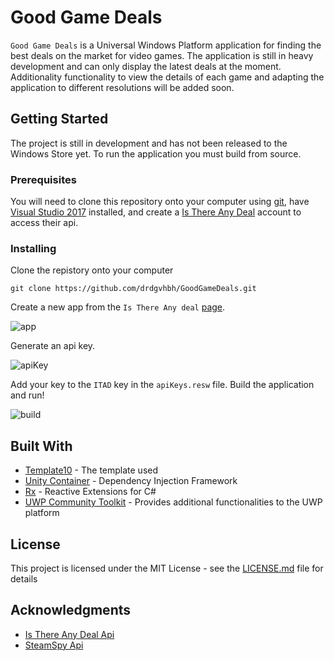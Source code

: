 # Good Game Deals

`Good Game Deals` is a Universal Windows Platform application for finding the best deals on the market for video games. The application is still in heavy development and can only display the latest deals at the moment. Additionality functionality to view the details of each game and adapting the application to different resolutions will be added soon.

## Getting Started

The project is still in development and has not been released to the Windows Store yet. To run the application you must build from source.

### Prerequisites

You will need to clone this repository onto your computer using [git](https://git-scm.com/downloads), have [Visual Studio 2017](https://www.visualstudio.com/downloads/) installed, and create a [Is There Any Deal](https://isthereanydeal.com/apps/) account to access their api. 

### Installing

Clone the repistory onto your computer

```
git clone https://github.com/drdgvhbh/GoodGameDeals.git
```

Create a new app from the `Is There Any deal` [page](https://isthereanydeal.com/apps/new/).

![app](https://i.imgur.com/5XETMtm.png)

Generate an api key.

![apiKey](https://i.imgur.com/bON6Ygj.png)

Add your key to the `ITAD` key in the `apiKeys.resw` file. Build the application and run!

![build](https://i.imgur.com/1IVjf1Q.png)


## Built With

* [Template10](https://github.com/Windows-XAML/Template10) - The template used
* [Unity Container](https://github.com/unitycontainer/unity) - Dependency Injection Framework
* [Rx](https://www.nuget.org/packages/System.Reactive/) - Reactive Extensions for C#
* [UWP Community Toolkit](https://github.com/Microsoft/UWPCommunityToolkit) - Provides additional functionalities to the UWP platform

## License

This project is licensed under the MIT License - see the [LICENSE.md](LICENSE.md) file for details

## Acknowledgments

* [Is There Any Deal Api](https://itad.docs.apiary.io/)
* [SteamSpy Api](https://steamspy.com/api.php)
